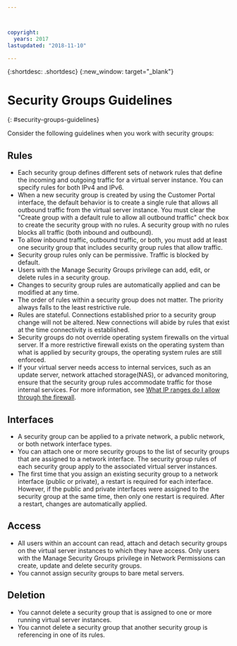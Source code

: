 ```yaml
---



copyright:
  years: 2017
lastupdated: "2018-11-10"

---
```


{:shortdesc: .shortdesc}
{:new_window: target="_blank"}

# Security Groups Guidelines
{: #security-groups-guidelines}

Consider the following guidelines when you work with security groups:

## Rules

* Each security group defines different sets of network rules that define the incoming and outgoing traffic for a virtual server instance. You can specify rules for both IPv4 and IPv6.
* When a new security group is created by using the Customer Portal interface, the default behavior is to create a single rule that allows all outbound traffic from the virtual server instance. You must clear the "Create group with a default rule to allow all outbound traffic" check box to create the security group with no rules. A security group with no rules blocks all traffic (both inbound and outbound).
* To allow inbound traffic, outbound traffic, or both, you must add at least one security group that includes security group rules that allow traffic. 
* Security group rules only can be permissive. Traffic is blocked by default.
* Users with the Manage Security Groups privilege can add, edit, or delete rules in a security group. 
* Changes to security group rules are automatically applied and can be modified at any time.
* The order of rules within a security group does not matter. The priority always falls to the least restrictive rule.
* Rules are stateful. Connections established prior to a security group change will not be altered. New connections will abide by rules that exist at the time connectivity is established.
* Security groups do not override operating system firewalls on the virtual server. If a more restrictive firewall exists on the operating system than what is applied by security groups, the operating system rules are still enforced.
* If your virtual server needs access to internal services, such as an update server, network attached storage(NAS), or advanced monitoring, ensure that the security group rules accommodate traffic for those internal services. For more information, see [What IP ranges do I allow through the firewall](/docs/infrastructure/hardware-firewall-dedicated?topic=hardware-firewall-dedicated-ibm-cloud-ip-ranges).

## Interfaces

* A security group can be applied to a private network, a public network, or both network interface types.
* You can attach one or more security groups to the list of security groups that are assigned to a network interface. The security group rules of each security group apply to the associated virtual server instances. 
* The first time that you assign an existing security group to a network interface (public or private), a restart is required for each interface.  However, if the public and private interfaces were assigned to the security group at the same time, then only one restart is required.  After a restart, changes are automatically applied.

## Access
 
* All users within an account can read, attach and detach security groups on the virtual server instances to which they have access. Only users with the Manage Security Groups privilege in Network Permissions can create, update and delete security groups.
* You cannot assign security groups to bare metal servers.

## Deletion

* You cannot delete a security group that is assigned to one or more running virtual server instances.
* You cannot delete a security group that another security group is referencing in one of its rules. 
